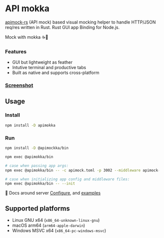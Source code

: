 # API mokka

[apimock-rs](https://github.com/nabbisen/apimock-rs) (API mock) based visual mocking helper to handle HTTP/JSON req/res written in Rust. Rust GUI app Binding for Node.js.

Mock with mokka ☕️🌄

### Features

- GUI but lightweight as feather
- Intutive terminal and productive tabs
- Built as native and supports cross-platform

### [Screenshot](https://github.com/nabbisen/apimokka#screenshot)

## Usage

### Install

```sh
npm install -D apimokka
```

### Run

```sh
npm install -D @apimockka/bin

npm exec @apimokka/bin

# case when passing app args:
npm exec @apimokka/bin -- -c apimock.toml -p 3002 --middleware apimock-middleware.rhai

# case when initializing app config and middleware files:
npm exec @apimokka/bin -- --init
```

📖 Docs around server [Configure](https://github.com/nabbisen/apimock-rs/blob/main/docs/CONFIGURE.md), and [examples](https://github.com/nabbisen/apimock-rs/blob/main/examples/config/full/)

## Supported platforms

- Linux GNU x64 (`x86_64-unknown-linux-gnu`)
- macOS arm64 (`arm64-apple-darwin`)
- Windows MSVC x64 (`x86_64-pc-windows-msvc`)
